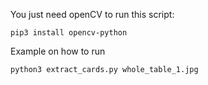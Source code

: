 You just need openCV to run this script:

    pip3 install opencv-python

Example on how to run

    python3 extract_cards.py whole_table_1.jpg